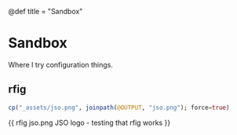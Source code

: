 @def title = "Sandbox"

# Sandbox

Where I try configuration things.

## rfig

```julia:./copy-jso.jl
cp("_assets/jso.png", joinpath(@OUTPUT, "jso.png"); force=true)
```

{{ rfig jso.png JSO logo - testing that rfig works }}